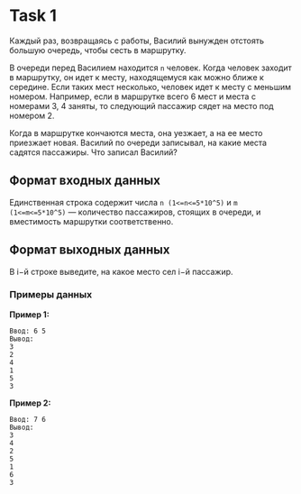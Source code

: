 # Task 1

Каждый раз, возвращаясь с работы, Василий вынужден отстоять большую очередь, чтобы сесть в маршрутку.

В очереди перед Василием находится `n` человек. Когда человек заходит в маршрутку, он идет к месту, находящемуся как можно ближе к середине. Если таких мест несколько, человек идет к месту с меньшим номером. Например, если в маршрутке всего 6 мест и места с номерами 3, 4 заняты, то следующий пассажир сядет на место под номером 2.

Когда в маршрутке кончаются места, она уезжает, а на ее место приезжает новая. Василий по очереди записывал, на какие места садятся пассажиры. Что записал Василий?


## Формат входных данных
Единственная строка содержит числа `n (1<=n<=5*10^5)` и `m (1<=m<=5*10^5)` — количество пассажиров, стоящих в очереди, и вместимость маршрутки соответственно.

## Формат выходных данных
В i−й строке выведите, на какое место сел i−й пассажир.

### Примеры данных
**Пример 1:**
```
Ввод: 6 5
Вывод:
3
2
4
1
5
3
```

**Пример 2:**
```
Ввод: 7 6
Вывод:
3
4
2
5
1
6
3
```